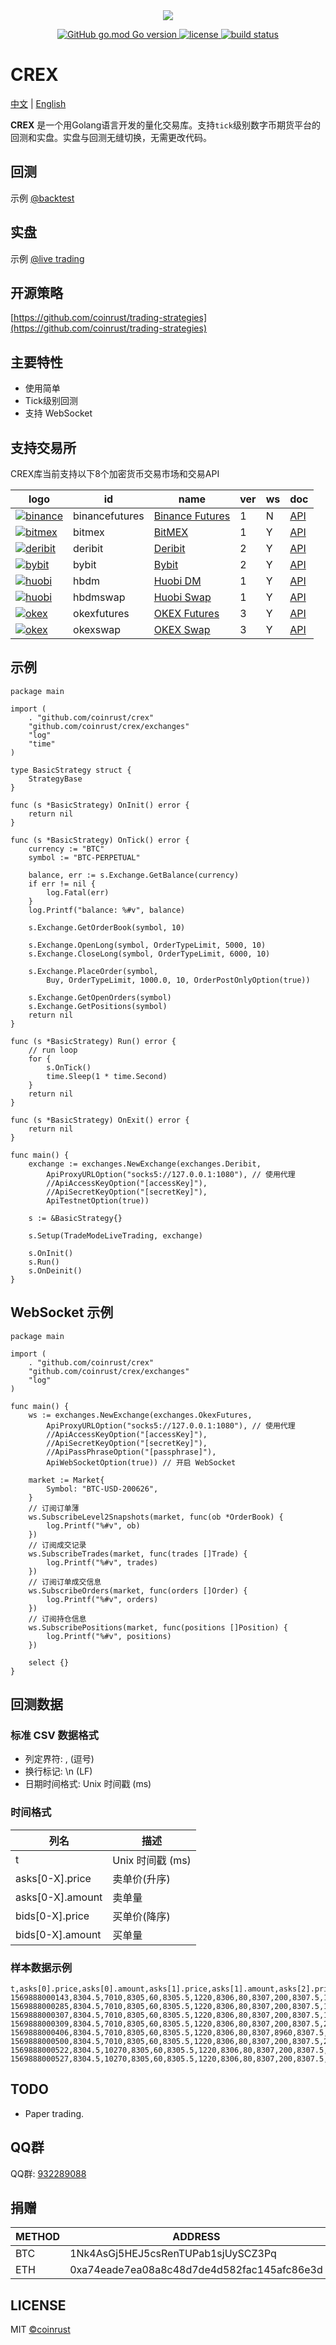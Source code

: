 <div align=center><img src="https://raw.githubusercontent.com/coinrust/crex/master/images/logo.png" /></div>

<p align="center">
  <a href="https://github.com/golang/go">
    <img alt="GitHub go.mod Go version" src="https://img.shields.io/github/go-mod/go-version/coinrust/crex">
  </a>

  <a href="https://github.com/coinrust/crex/master/LICENSE">
    <img src="https://img.shields.io/github/license/mashape/apistatus.svg" alt="license">
  </a>
  <a href="https://www.travis-ci.com/coinrust/crex">
    <img src="https://www.travis-ci.com/coinrust/crex.svg?branch=master" alt="build status">
  </a>
</p>

# CREX

[中文](README.md) | [English](README_en.md)

**CREX** 是一个用Golang语言开发的量化交易库。支持`tick`级别数字币期货平台的回测和实盘。实盘与回测无缝切换，无需更改代码。

## 回测
示例 [@backtest](https://github.com/coinrust/crex/blob/master/examples/backtest/main.go)

## 实盘
示例 [@live trading](https://github.com/coinrust/crex/blob/master/examples/live/main.go)

## 开源策略
[https://github.com/coinrust/trading-strategies](https://github.com/coinrust/trading-strategies)

## 主要特性
* 使用简单
* Tick级别回测
* 支持 WebSocket

## 支持交易所
CREX库当前支持以下8个加密货币交易市场和交易API

| logo                                                                                                                                             | id             | name                                                                      | ver | ws  | doc                                                               |
| ------------------------------------------------------------------------------------------------------------------------------------------------ | -------------- | ------------------------------------------------------------------------- | --- | --- | ----------------------------------------------------------------- |
| [![binance](https://raw.githubusercontent.com/coinrust/crex/master/images/binance.jpg)](https://www.binance.com/cn/register?ref=10916733)        | binancefutures | [Binance Futures](https://www.binance.com/cn/register?ref=10916733)       | 1   | N   | [API](https://binance-docs.github.io/apidocs/futures/cn/)         |
| [![bitmex](https://raw.githubusercontent.com/coinrust/crex/master/images/bitmex.jpg)](https://www.bitmex.com/register/o0Duru)                    | bitmex         | [BitMEX](https://www.bitmex.com/register/o0Duru)                          | 1   | Y   | [API](https://www.bitmex.com/app/apiOverview)                     |
| [![deribit](https://raw.githubusercontent.com/coinrust/crex/master/images/deribit.jpg)](https://www.deribit.com/reg-7357.93)                     | deribit        | [Deribit](https://www.deribit.com/reg-7357.93)                            | 2   | Y   | [API](https://docs.deribit.com/)                                  |
| [![bybit](https://raw.githubusercontent.com/coinrust/crex/master/images/bybit.jpg)](https://www.bybit.com/app/register?ref=qQggy)                | bybit          | [Bybit](https://www.bybit.com/app/register?ref=qQggy)                     | 2   | Y   | [API](https://bybit-exchange.github.io/docs/inverse/)             |
| [![huobi](https://raw.githubusercontent.com/coinrust/crex/master/images/huobi.jpg)](https://www.huobi.io/zh-cn/topic/invited/?invite_code=7hzc5) | hbdm           | [Huobi DM](https://www.huobi.io/zh-cn/topic/invited/?invite_code=7hzc5)   | 1   | Y   | [API](https://docs.huobigroup.com/docs/dm/v1/cn/)                 |
| [![huobi](https://raw.githubusercontent.com/coinrust/crex/master/images/huobi.jpg)](https://www.huobi.io/zh-cn/topic/invited/?invite_code=7hzc5) | hbdmswap       | [Huobi Swap](https://www.huobi.io/zh-cn/topic/invited/?invite_code=7hzc5) | 1   | Y   | [API](https://docs.huobigroup.com/docs/coin_margined_swap/v1/cn/) |
| [![okex](https://raw.githubusercontent.com/coinrust/crex/master/images/okex.jpg)](https://www.okex.com/join/1890951)                             | okexfutures    | [OKEX Futures](https://www.okex.com/join/1890951)                         | 3   | Y   | [API](https://www.okex.me/docs/zh/#futures-README)                |
| [![okex](https://raw.githubusercontent.com/coinrust/crex/master/images/okex.jpg)](https://www.okex.com/join/1890951)                             | okexswap       | [OKEX Swap](https://www.okex.com/join/1890951)                            | 3   | Y   | [API](https://www.okex.me/docs/zh/#swap-README)                   |

## 示例
```golang
package main

import (
	. "github.com/coinrust/crex"
	"github.com/coinrust/crex/exchanges"
	"log"
	"time"
)

type BasicStrategy struct {
	StrategyBase
}

func (s *BasicStrategy) OnInit() error {
	return nil
}

func (s *BasicStrategy) OnTick() error {
	currency := "BTC"
	symbol := "BTC-PERPETUAL"

	balance, err := s.Exchange.GetBalance(currency)
	if err != nil {
		log.Fatal(err)
	}
	log.Printf("balance: %#v", balance)

	s.Exchange.GetOrderBook(symbol, 10)

	s.Exchange.OpenLong(symbol, OrderTypeLimit, 5000, 10)
	s.Exchange.CloseLong(symbol, OrderTypeLimit, 6000, 10)

	s.Exchange.PlaceOrder(symbol,
		Buy, OrderTypeLimit, 1000.0, 10, OrderPostOnlyOption(true))

	s.Exchange.GetOpenOrders(symbol)
	s.Exchange.GetPositions(symbol)
	return nil
}

func (s *BasicStrategy) Run() error {
	// run loop
	for {
		s.OnTick()
		time.Sleep(1 * time.Second)
	}
	return nil
}

func (s *BasicStrategy) OnExit() error {
	return nil
}

func main() {
	exchange := exchanges.NewExchange(exchanges.Deribit,
		ApiProxyURLOption("socks5://127.0.0.1:1080"), // 使用代理
		//ApiAccessKeyOption("[accessKey]"),
		//ApiSecretKeyOption("[secretKey]"),
		ApiTestnetOption(true))

	s := &BasicStrategy{}

	s.Setup(TradeModeLiveTrading, exchange)

	s.OnInit()
	s.Run()
	s.OnDeinit()
}
```

## WebSocket 示例
```golang
package main

import (
	. "github.com/coinrust/crex"
	"github.com/coinrust/crex/exchanges"
	"log"
)

func main() {
	ws := exchanges.NewExchange(exchanges.OkexFutures,
		ApiProxyURLOption("socks5://127.0.0.1:1080"), // 使用代理
		//ApiAccessKeyOption("[accessKey]"),
		//ApiSecretKeyOption("[secretKey]"),
		//ApiPassPhraseOption("[passphrase]"),
		ApiWebSocketOption(true)) // 开启 WebSocket

	market := Market{
		Symbol: "BTC-USD-200626",
	}
	// 订阅订单薄
	ws.SubscribeLevel2Snapshots(market, func(ob *OrderBook) {
		log.Printf("%#v", ob)
	})
	// 订阅成交记录
	ws.SubscribeTrades(market, func(trades []Trade) {
		log.Printf("%#v", trades)
	})
	// 订阅订单成交信息
	ws.SubscribeOrders(market, func(orders []Order) {
		log.Printf("%#v", orders)
	})
	// 订阅持仓信息
	ws.SubscribePositions(market, func(positions []Position) {
		log.Printf("%#v", positions)
	})

	select {}
}
```

## 回测数据
### 标准 CSV 数据格式
* 列定界符: , (逗号)
* 换行标记: \n (LF)
* 日期时间格式: Unix 时间戳 (ms)

### 时间格式
| 列名              | 描述                             |
| ---------------- |--------------------------------- |
| t                | Unix 时间戳 (ms)                  |
| asks[0-X].price  | 卖单价(升序)                      |
| asks[0-X].amount | 卖单量                            |
| bids[0-X].price  | 买单价(降序)                      |
| bids[0-X].amount | 买单量                            |

### 样本数据示例
```csv
t,asks[0].price,asks[0].amount,asks[1].price,asks[1].amount,asks[2].price,asks[2].amount,asks[3].price,asks[3].amount,asks[4].price,asks[4].amount,asks[5].price,asks[5].amount,asks[6].price,asks[6].amount,asks[7].price,asks[7].amount,asks[8].price,asks[8].amount,asks[9].price,asks[9].amount,bids[0].price,bids[0].amount,bids[1].price,bids[1].amount,bids[2].price,bids[2].amount,bids[3].price,bids[3].amount,bids[4].price,bids[4].amount,bids[5].price,bids[5].amount,bids[6].price,bids[6].amount,bids[7].price,bids[7].amount,bids[8].price,bids[8].amount,bids[9].price,bids[9].amount
1569888000143,8304.5,7010,8305,60,8305.5,1220,8306,80,8307,200,8307.5,1650,8308,68260,8308.5,120000,8309,38400,8309.5,8400,8304,185750,8303.5,52200,8303,20600,8302.5,4500,8302,2000,8301.5,18200,8301,18000,8300.5,90,8300,71320,8299.5,310
1569888000285,8304.5,7010,8305,60,8305.5,1220,8306,80,8307,200,8307.5,1650,8308,68260,8308.5,120000,8309,38400,8309.5,8400,8304,185750,8303.5,52200,8303,20600,8302.5,4500,8302,2000,8301.5,18200,8301,18000,8300.5,5090,8300,71320,8299.5,310
1569888000307,8304.5,7010,8305,60,8305.5,1220,8306,80,8307,200,8307.5,11010,8308,68260,8308.5,120000,8309,38400,8309.5,8400,8304,185750,8303.5,52200,8303,20600,8302.5,4500,8302,2000,8301.5,18200,8301,18000,8300.5,5090,8300,71320,8299.5,310
1569888000309,8304.5,7010,8305,60,8305.5,1220,8306,80,8307,200,8307.5,20370,8308,68260,8308.5,120000,8309,38400,8309.5,8400,8304,185750,8303.5,52200,8303,20600,8302.5,4500,8302,2000,8301.5,18200,8301,18000,8300.5,5090,8300,71320,8299.5,310
1569888000406,8304.5,7010,8305,60,8305.5,1220,8306,80,8307,8960,8307.5,11010,8308,68260,8308.5,120000,8309,38400,8309.5,8400,8304,185750,8303.5,52200,8303,20600,8302.5,4500,8302,2000,8301.5,18200,8301,18000,8300.5,5090,8300,71320,8299.5,310
1569888000500,8304.5,7010,8305,60,8305.5,1220,8306,80,8307,200,8307.5,20370,8308,68260,8308.5,120000,8309,38400,8309.5,8400,8304,185750,8303.5,52200,8303,20600,8302.5,4500,8302,2000,8301.5,18200,8301,18000,8300.5,5090,8300,71320,8299.5,310
1569888000522,8304.5,10270,8305,60,8305.5,1220,8306,80,8307,200,8307.5,20370,8308,68260,8308.5,120000,8309,38400,8309.5,8400,8304,185750,8303.5,52200,8303,20600,8302.5,4500,8302,2000,8301.5,18200,8301,18000,8300.5,5090,8300,71320,8299.5,310
1569888000527,8304.5,10270,8305,60,8305.5,1220,8306,80,8307,200,8307.5,20370,8308,68260,8308.5,120000,8309,38400,8309.5,8400,8304,185010,8303.5,52200,8303,20600,8302.5,4500,8302,2000,8301.5,18200,8301,18000,8300.5,5090,8300,71320,8299.5,310
```

## TODO
* Paper trading.

## QQ群
QQ群: [932289088](https://jq.qq.com/?_wv=1027&k=5rg0FEK)

## 捐赠
| METHOD  | ADDRESS                                     |
|-------- |-------------------------------------------- |
| BTC     | 1Nk4AsGj5HEJ5csRenTUPab1sjUySCZ3Pq          |
| ETH     | 0xa74eade7ea08a8c48d7de4d582fac145afc86e3d  |

## LICENSE
MIT [©coinrust](https://github.com/coinrust)